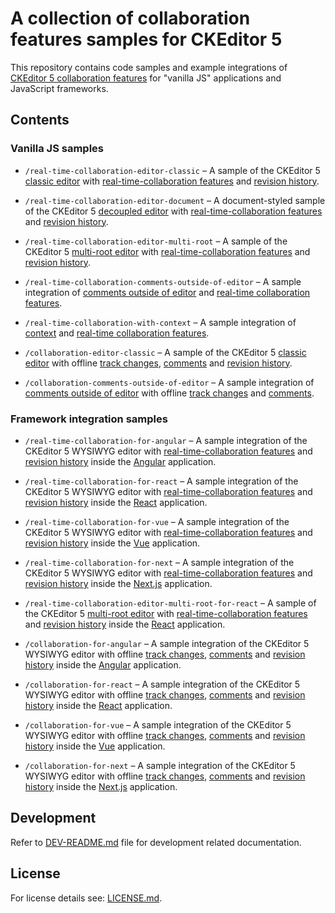 # A collection of collaboration features samples for&nbsp;CKEditor&nbsp;5

This repository contains code samples and example integrations of [CKEditor 5 collaboration features](https://ckeditor.com/collaboration/) for "vanilla JS" applications and JavaScript frameworks.

## Contents

### Vanilla JS samples

* `/real-time-collaboration-editor-classic` &ndash; A sample of the CKEditor 5 [classic editor](https://github.com/ckeditor/ckeditor5-editor-classic) with [real-time-collaboration features](https://ckeditor.com/docs/ckeditor5/latest/features/collaboration/real-time-collaboration/real-time-collaboration.html) and [revision history](https://ckeditor.com/docs/ckeditor5/latest/features/revision-history/revision-history.html).

* `/real-time-collaboration-editor-document` &ndash; A document-styled sample of the CKEditor 5 [decoupled editor](https://github.com/ckeditor/ckeditor5-editor-decoupled) with [real-time-collaboration features](https://ckeditor.com/docs/ckeditor5/latest/features/collaboration/real-time-collaboration/real-time-collaboration.html) and [revision history](https://ckeditor.com/docs/ckeditor5/latest/features/revision-history/revision-history.html).

* `/real-time-collaboration-editor-multi-root` &ndash; A sample of the CKEditor 5 [multi-root editor](https://ckeditor.com/docs/ckeditor5/latest/examples/framework/multi-root-editor.html) with [real-time-collaboration features](https://ckeditor.com/docs/ckeditor5/latest/features/collaboration/real-time-collaboration/real-time-collaboration.html) and [revision history](https://ckeditor.com/docs/ckeditor5/latest/features/revision-history/revision-history.html).

* `/real-time-collaboration-comments-outside-of-editor` &ndash; A sample integration of [comments outside of editor](https://ckeditor.com/docs/ckeditor5/latest/features/collaboration/comments/comments-outside-editor.html) and [real-time collaboration features](https://ckeditor.com/docs/ckeditor5/latest/features/collaboration/real-time-collaboration/real-time-collaboration.html).

* `/real-time-collaboration-with-context` &ndash; A sample integration of [context](https://ckeditor.com/docs/ckeditor5/latest/features/collaboration/context-and-collaboration-features.html) and [real-time collaboration features](https://ckeditor.com/docs/ckeditor5/latest/features/collaboration/real-time-collaboration/real-time-collaboration.html).

* `/collaboration-editor-classic` &ndash; A sample of the CKEditor 5 [classic editor](https://github.com/ckeditor/ckeditor5-editor-classic) with offline [track changes](https://ckeditor.com/docs/ckeditor5/latest/features/collaboration/track-changes/track-changes.html), [comments](https://ckeditor.com/docs/ckeditor5/latest/features/collaboration/comments/comments.html) and [revision history](https://ckeditor.com/docs/ckeditor5/latest/features/revision-history/revision-history.html).

* `/collaboration-comments-outside-of-editor` &ndash; A sample integration of [comments outside of editor](https://ckeditor.com/docs/ckeditor5/latest/features/collaboration/comments/comments-outside-editor.html) with offline [track changes](https://ckeditor.com/docs/ckeditor5/latest/features/collaboration/track-changes/track-changes.html) and [comments](https://ckeditor.com/docs/ckeditor5/latest/features/collaboration/comments/comments.html).

### Framework integration samples

* `/real-time-collaboration-for-angular` &ndash; A sample integration of the CKEditor 5 WYSIWYG editor with [real-time-collaboration features](https://ckeditor.com/docs/ckeditor5/latest/features/collaboration/real-time-collaboration/real-time-collaboration.html) and [revision history](https://ckeditor.com/docs/ckeditor5/latest/features/revision-history/revision-history.html) inside the [Angular](https://angular.io/) application.

* `/real-time-collaboration-for-react` &ndash; A sample integration of the CKEditor 5 WYSIWYG editor with [real-time-collaboration features](https://ckeditor.com/docs/ckeditor5/latest/features/collaboration/real-time-collaboration/real-time-collaboration.html) and [revision history](https://ckeditor.com/docs/ckeditor5/latest/features/revision-history/revision-history.html) inside the [React](https://reactjs.org/) application.

* `/real-time-collaboration-for-vue` &ndash; A sample integration of the CKEditor 5 WYSIWYG editor with [real-time-collaboration features](https://ckeditor.com/docs/ckeditor5/latest/features/collaboration/real-time-collaboration/real-time-collaboration.html) and [revision history](https://ckeditor.com/docs/ckeditor5/latest/features/revision-history/revision-history.html) inside the [Vue](https://vuejs.org/) application.

* `/real-time-collaboration-for-next` &ndash; A sample integration of the CKEditor 5 WYSIWYG editor with [real-time-collaboration features](https://ckeditor.com/docs/ckeditor5/latest/features/collaboration/real-time-collaboration/real-time-collaboration.html) and [revision history](https://ckeditor.com/docs/ckeditor5/latest/features/revision-history/revision-history.html) inside the [Next.js](https://nextjs.org/) application.

* `/real-time-collaboration-editor-multi-root-for-react` &ndash; A sample of the CKEditor 5 [multi-root editor](https://ckeditor.com/docs/ckeditor5/latest/getting-started/installation/react/react-multiroot.html) with [real-time-collaboration features](https://ckeditor.com/docs/ckeditor5/latest/features/collaboration/real-time-collaboration/real-time-collaboration.html) and [revision history](https://ckeditor.com/docs/ckeditor5/latest/features/revision-history/revision-history.html) inside the [React](https://reactjs.org/) application.

* `/collaboration-for-angular` &ndash; A sample integration of the CKEditor 5 WYSIWYG editor with offline [track changes](https://ckeditor.com/docs/ckeditor5/latest/features/collaboration/track-changes/track-changes.html), [comments](https://ckeditor.com/docs/ckeditor5/latest/features/collaboration/comments/comments.html) and [revision history](https://ckeditor.com/docs/ckeditor5/latest/features/revision-history/revision-history.html) inside the [Angular](https://angular.io/) application.

* `/collaboration-for-react` &ndash; A sample integration of the CKEditor 5 WYSIWYG editor with offline [track changes](https://ckeditor.com/docs/ckeditor5/latest/features/collaboration/track-changes/track-changes.html), [comments](https://ckeditor.com/docs/ckeditor5/latest/features/collaboration/comments/comments.html) and [revision history](https://ckeditor.com/docs/ckeditor5/latest/features/revision-history/revision-history.html) inside the [React](https://reactjs.org/) application.

* `/collaboration-for-vue` &ndash; A sample integration of the CKEditor 5 WYSIWYG editor with offline [track changes](https://ckeditor.com/docs/ckeditor5/latest/features/collaboration/track-changes/track-changes.html), [comments](https://ckeditor.com/docs/ckeditor5/latest/features/collaboration/comments/comments.html) and [revision history](https://ckeditor.com/docs/ckeditor5/latest/features/revision-history/revision-history.html) inside the [Vue](https://vuejs.org/) application.

* `/collaboration-for-next` &ndash; A sample integration of the CKEditor 5 WYSIWYG editor with offline [track changes](https://ckeditor.com/docs/ckeditor5/latest/features/collaboration/track-changes/track-changes.html), [comments](https://ckeditor.com/docs/ckeditor5/latest/features/collaboration/comments/comments.html) and [revision history](https://ckeditor.com/docs/ckeditor5/latest/features/revision-history/revision-history.html) inside the [Next.js](https://nextjs.org/) application.


## Development

Refer to [DEV-README.md](DEV-README.md) file for development related documentation.

## License

For license details see: [LICENSE.md](https://github.com/cksource/ckeditor5-collaboration-samples/blob/master/LICENSE.md).
